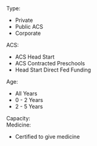 <!--h2></h2>
<hr-->
<div id="map"></div>

<!--div id="age_selector" class="cartodb-infobox">
   <ul>
        <li data="all" class="selected">All Years</li>
        <li data="0 YEARS - 2 YEARS">0 - 2 Years</li>
        <li data="2 YEARS - 5 YEARS">2 - 5 Years</li>
   </ul>
</div>
<div id="type_selector" class="cartodb-infobox">
   <ul>
        <li data="all" class="selected">All Types</li>
        <li data="Private">Private</li>
        <li data="ACS Head Start">ACS Head Start</li>
        <li data="ACS Contracted Preschools">ACS Contracted Preschools</li>
        <li data="Head Start Direct Fed Funding">Head Start Direct Fed Funding</li>
        <li data="Corporate">Corporate</li>
      </ul>
      </div>
<div id="medicine_selector" class="cartodb-infobox">
      <ul>
        <li data="Yes">Certified to give medicine</li>
      </ul>
</div-->


<div>
Type:
   <ul>
        <li data="Private">Private</li>
        <li data="">Public ACS</li>
        <li data="Corporate">Corporate</li>
  </ul>
</div>
<div>
ACS:
  <ul>
        <li data="ACS Head Start">ACS Head Start</li>
        <li data="ACS Contracted Preschools">ACS Contracted Preschools</li>
        <li data="Head Start Direct Fed Funding">Head Start Direct Fed Funding</li>
  </ul>
</div>
<div>
Age:
   <ul>
        <li data="all" class="selected">All Years</li>
        <li data="0 YEARS - 2 YEARS">0 - 2 Years</li>
        <li data="2 YEARS - 5 YEARS">2 - 5 Years</li>
   </ul>
</div>
Capacity:
<div>
  
</div>
<div>  
Medicine:
      <ul>
        <li data="Yes">Certified to give medicine</li>
      </ul>
</div>